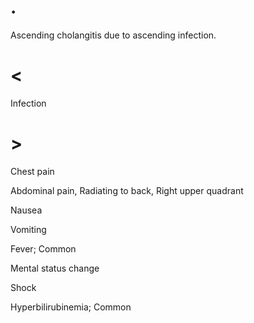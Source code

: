 # .

Ascending cholangitis due to ascending infection.

# <

Infection

# >

Chest pain

Abdominal pain, Radiating to back, Right upper quadrant

Nausea

Vomiting

Fever; Common

Mental status change

Shock

Hyperbilirubinemia; Common
